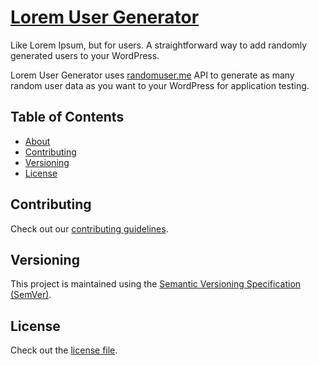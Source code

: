 # [Lorem User Generator](https://wordpress.org/plugins/lorem-user-generator)

Like Lorem Ipsum, but for users. A straightforward way to add randomly generated users to your WordPress.

Lorem User Generator uses [randomuser.me](https://randomuser.me) API to generate as many random user data as you want to your WordPress for application testing.

## Table of Contents

- [About](https://github.com/deenison/WP-Lorem-User-Generator#lorem-user-generator)
- [Contributing](https://github.com/deenison/WP-Lorem-User-Generator#contributing)
- [Versioning](https://github.com/deenison/WP-Lorem-User-Generator#versioning)
- [License](https://github.com/deenison/WP-Lorem-User-Generator#license)

## Contributing

Check out our [contributing guidelines](https://github.com/deenison/WP-Lorem-User-Generator/blob/master/CONTRIBUTING.md).

## Versioning

This project is maintained using the [Semantic Versioning Specification (SemVer)](http://semver.org).

## License

Check out the [license file](https://github.com/deenison/WP-Lorem-User-Generator/blob/master/LICENSE).
